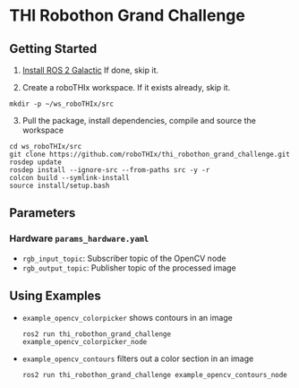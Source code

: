 # THI Robothon Grand Challenge

## Getting Started

1. [Install ROS 2 Galactic](https://docs.ros.org/en/galactic/Installation/Ubuntu-Install-Debians.html) If done, skip it.

2. Create a roboTHIx workspace. If it exists already, skip it.
  ```
  mkdir -p ~/ws_roboTHIx/src
  ```
3. Pull the package, install dependencies, compile and source the workspace
  ```
  cd ws_roboTHIx/src
  git clone https://github.com/roboTHIx/thi_robothon_grand_challenge.git
  rosdep update
  rosdep install --ignore-src --from-paths src -y -r
  colcon build --symlink-install
  source install/setup.bash
  ```

## Parameters
### Hardware `params_hardware.yaml`

  - `rgb_input_topic`: Subscriber topic of the OpenCV node
  - `rgb_output_topic`: Publisher topic of the processed image


## Using Examples
- `example_opencv_colorpicker` shows contours in an image
  ```
  ros2 run thi_robothon_grand_challenge example_opencv_colorpicker_node 
  ```

- `example_opencv_contours` filters out a color section in an image
  ```
  ros2 run thi_robothon_grand_challenge example_opencv_contours_node 
  ```
